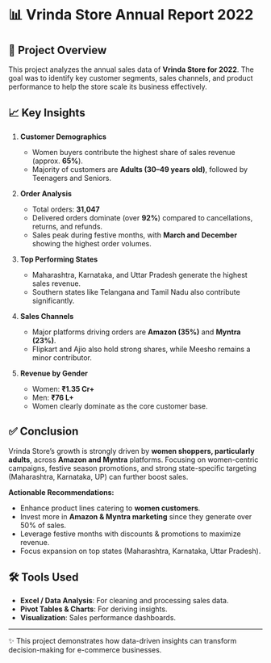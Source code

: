 
# 📊 Vrinda Store Annual Report 2022

## 🔎 Project Overview
This project analyzes the annual sales data of **Vrinda Store for 2022**. The goal was to identify key customer segments, sales channels, and product performance to help the store scale its business effectively.

## 📈 Key Insights
1. **Customer Demographics**
   - Women buyers contribute the highest share of sales revenue (approx. **65%**).
   - Majority of customers are **Adults (30–49 years old)**, followed by Teenagers and Seniors.

2. **Order Analysis**
   - Total orders: **31,047**  
   - Delivered orders dominate (over **92%**) compared to cancellations, returns, and refunds.
   - Sales peak during festive months, with **March and December** showing the highest order volumes.

3. **Top Performing States**
   - Maharashtra, Karnataka, and Uttar Pradesh generate the highest sales revenue.
   - Southern states like Telangana and Tamil Nadu also contribute significantly.

4. **Sales Channels**
   - Major platforms driving orders are **Amazon (35%)** and **Myntra (23%)**.
   - Flipkart and Ajio also hold strong shares, while Meesho remains a minor contributor.

5. **Revenue by Gender**
   - Women: **₹1.35 Cr+**  
   - Men: **₹76 L+**  
   - Women clearly dominate as the core customer base.

## ✅ Conclusion
Vrinda Store’s growth is strongly driven by **women shoppers, particularly adults**, across **Amazon and Myntra** platforms. Focusing on women-centric campaigns, festive season promotions, and strong state-specific targeting (Maharashtra, Karnataka, UP) can further boost sales.  

**Actionable Recommendations:**
- Enhance product lines catering to **women customers**.  
- Invest more in **Amazon & Myntra marketing** since they generate over 50% of sales.  
- Leverage festive months with discounts & promotions to maximize revenue.  
- Focus expansion on top states (Maharashtra, Karnataka, Uttar Pradesh).  

## 🛠 Tools Used
- **Excel / Data Analysis**: For cleaning and processing sales data.  
- **Pivot Tables & Charts**: For deriving insights.  
- **Visualization**: Sales performance dashboards.  

---

✨ This project demonstrates how data-driven insights can transform decision-making for e-commerce businesses.  

